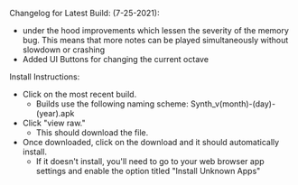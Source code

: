 Changelog for Latest Build: (7-25-2021):
- under the hood improvements which lessen the severity of the memory bug. This means that more notes can be played simultaneously without slowdown or crashing
- Added UI Buttons for changing the current octave


Install Instructions:
- Click on the most recent build. 
  - Builds use the following naming scheme: Synth_v(month)-(day)-(year).apk
- Click "view raw." 
  - This should download the file. 
- Once downloaded, click on the download and it should automatically install. 
  - If it doesn't install, you'll need to go to your web browser app settings and enable the option titled "Install Unknown Apps"
